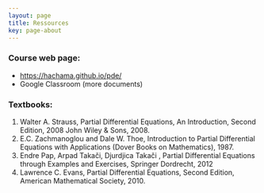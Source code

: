 ```yaml
---
layout: page
title: Ressources
key: page-about
---
```



### Course web page: 
- <https://hachama.github.io/pde/>
- Google Classroom  (more documents)

### Textbooks:
1. Walter A. Strauss, Partial Differential Equations, An Introduction, Second Edition, 2008 John Wiley & Sons, 2008.
2. E.C. Zachmanoglou and Dale W. Thoe, Introduction to Partial Differential Equations with Applications (Dover Books on Mathematics), 1987.
3. Endre Pap, Arpad Takači, Djurdjica Takači , Partial Differential Equations through Examples and Exercises, Springer Dordrecht, 2012
4. Lawrence C. Evans, Partial Differential Equations, Second Edition, American Mathematical Society, 2010.
